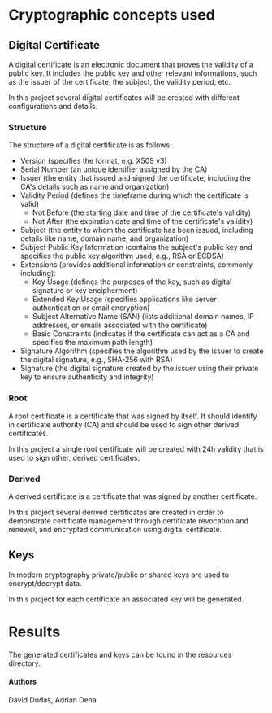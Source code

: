 # Cryptographic concepts used

## Digital Certificate

A digital certificate is an electronic document that proves the validity of a public key. It includes the public key and other relevant informations, such as the issuer of the certificate, the subject, the validity period, etc.  

In this project several digital certificates will be created with different configurations and details.

### Structure

The structure of a digital certificate is as follows:  

- Version (specifies the format, e.g. X509 v3)
- Serial Number (an unique identifier assigned by the CA)
- Issuer (the entity that issued and signed the certificate, including the CA's details such as name and organization)
- Validity Period (defines the timeframe during which the certificate is valid)
  - Not Before (the starting date and time of the certificate's validity)
  - Not After (the expiration date and time of the certificate's validity)
- Subject (the entity to whom the certificate has been issued, including details like name, domain name, and organization)
- Subject Public Key Information (contains the subject's public key and specifies the public key algorithm used, e.g., RSA or ECDSA)
- Extensions (provides additional information or constraints, commonly including):
    - Key Usage (defines the purposes of the key, such as digital signature or key encipherment)
    - Extended Key Usage (specifies applications like server authentication or email encryption)
    - Subject Alternative Name (SAN) (lists additional domain names, IP addresses, or emails associated with the certificate)
    - Basic Constraints (indicates if the certificate can act as a CA and specifies the maximum path length)
- Signature Algorithm (specifies the algorithm used by the issuer to create the digital signature, e.g., SHA-256 with RSA)
- Signature (the digital signature created by the issuer using their private key to ensure authenticity and integrity)


### Root

A root certificate is a certificate that was signed by itself. It should identify in certificate authority (CA) and should be used to sign other derived certificates.  

In this project a single root certificate will be created with 24h validity that is used to sign other, derived certificates.

### Derived

A derived certificate is a certificate that was signed by another certificate.  

In this project several derived certificates are created in order to demonstrate certificate management through certificate revocation and renewel, and encrypted communication using digital certificate.

## Keys

In modern cryptography private/public or shared keys are used to encrypt/decrypt data.  

In this project for each certificate an associated key will be generated.

# Results

The generated certificates and keys can be found in the resources directory.

#### Authors

David Dudas, Adrian Dena
